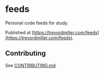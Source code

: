 # feeds

Personal code feeds for study.

Published at [https://trevordmiller.com/feeds](https://trevordmiller.com/feeds).

## Contributing

See [CONTRIBUTING.md](./CONTRIBUTING.md).
